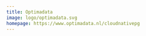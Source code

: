 ```yaml
---
title: Optimadata
image: logo/optimadata.svg
homepage: https://www.optimadata.nl/cloudnativepg
---
```


